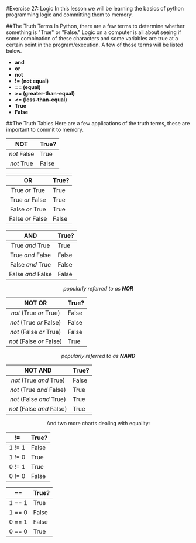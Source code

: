 #Exercise 27: Logic
In this lesson we will be learning the basics of python programming logic and committing them to memory.

##The Truth Terms
In Python, there are a few terms to determine whether something is "True" or "False." Logic on a computer is all about seeing if some combination of these characters and some variables are true at a certain point in the program/execution. A few of those terms will be listed below.
<b>
* and
* or
* not
* != (not equal)
* == (equal)
* \>= (greater-than-equal)
* <= (less-than-equal)
* True
* False
</b>

##The Truth Tables
Here are a few applications of the truth terms, these are important to commit to memory.

<center>

**NOT** | **True?**
:---:|:---
_not_ False | True
_not_ True | False

**OR** | **True?**
:---:|:---
True _or_ True | True
True _or_ False | True
False _or_ True | True
False _or_ False | False

**AND** | **True?**
:---:|:---
True _and_ True | True
True _and_ False | False
False _and_ True | False
False _and_ False | False

_popularly referred to as **NOR**_

**NOT OR** | **True?**
:---:|:---
_not_ (True _or_ True) | False
_not_ (True _or_ False) | False
_not_ (False _or_ True) | False
_not_ (False _or_ False) | True

_popularly referred to as **NAND**_

**NOT AND** | **True?**
:---:|:---
_not_ (True _and_ True) | False
_not_ (True _and_ False) | True
_not_ (False _and_ True) | True
_not_ (False _and_ False) | True


And two more charts dealing with equality:

**!=** | **True?**
:---:|:---
1 != 1 | False
1 != 0 | True
0 != 1 | True
0 != 0 | False

**==** | **True?**
:---:|:---
1 == 1 | True
1 == 0 | False
0 == 1 | False
0 == 0 | True

</center>
